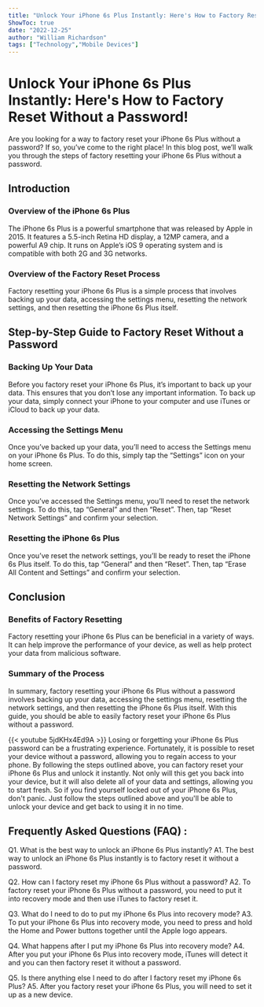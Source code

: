 ```yaml
---
title: "Unlock Your iPhone 6s Plus Instantly: Here's How to Factory Reset Without a Password!"
ShowToc: true 
date: "2022-12-25"
author: "William Richardson" 
tags: ["Technology","Mobile Devices"]
---
```

# Unlock Your iPhone 6s Plus Instantly: Here's How to Factory Reset Without a Password!

Are you looking for a way to factory reset your iPhone 6s Plus without a password? If so, you’ve come to the right place! In this blog post, we’ll walk you through the steps of factory resetting your iPhone 6s Plus without a password.

## Introduction

### Overview of the iPhone 6s Plus

The iPhone 6s Plus is a powerful smartphone that was released by Apple in 2015. It features a 5.5-inch Retina HD display, a 12MP camera, and a powerful A9 chip. It runs on Apple’s iOS 9 operating system and is compatible with both 2G and 3G networks.

### Overview of the Factory Reset Process

Factory resetting your iPhone 6s Plus is a simple process that involves backing up your data, accessing the settings menu, resetting the network settings, and then resetting the iPhone 6s Plus itself.

## Step-by-Step Guide to Factory Reset Without a Password

### Backing Up Your Data

Before you factory reset your iPhone 6s Plus, it’s important to back up your data. This ensures that you don’t lose any important information. To back up your data, simply connect your iPhone to your computer and use iTunes or iCloud to back up your data.

### Accessing the Settings Menu

Once you’ve backed up your data, you’ll need to access the Settings menu on your iPhone 6s Plus. To do this, simply tap the “Settings” icon on your home screen.

### Resetting the Network Settings

Once you’ve accessed the Settings menu, you’ll need to reset the network settings. To do this, tap “General” and then “Reset”. Then, tap “Reset Network Settings” and confirm your selection.

### Resetting the iPhone 6s Plus

Once you’ve reset the network settings, you’ll be ready to reset the iPhone 6s Plus itself. To do this, tap “General” and then “Reset”. Then, tap “Erase All Content and Settings” and confirm your selection.

## Conclusion

### Benefits of Factory Resetting

Factory resetting your iPhone 6s Plus can be beneficial in a variety of ways. It can help improve the performance of your device, as well as help protect your data from malicious software.

### Summary of the Process

In summary, factory resetting your iPhone 6s Plus without a password involves backing up your data, accessing the settings menu, resetting the network settings, and then resetting the iPhone 6s Plus itself. With this guide, you should be able to easily factory reset your iPhone 6s Plus without a password.

{{< youtube 5jdKHx4Ed9A >}} 
Losing or forgetting your iPhone 6s Plus password can be a frustrating experience. Fortunately, it is possible to reset your device without a password, allowing you to regain access to your phone. By following the steps outlined above, you can factory reset your iPhone 6s Plus and unlock it instantly. Not only will this get you back into your device, but it will also delete all of your data and settings, allowing you to start fresh. So if you find yourself locked out of your iPhone 6s Plus, don't panic. Just follow the steps outlined above and you'll be able to unlock your device and get back to using it in no time.

## Frequently Asked Questions (FAQ) :
Q1. What is the best way to unlock an iPhone 6s Plus instantly?
A1. The best way to unlock an iPhone 6s Plus instantly is to factory reset it without a password.

Q2. How can I factory reset my iPhone 6s Plus without a password?
A2. To factory reset your iPhone 6s Plus without a password, you need to put it into recovery mode and then use iTunes to factory reset it.

Q3. What do I need to do to put my iPhone 6s Plus into recovery mode?
A3. To put your iPhone 6s Plus into recovery mode, you need to press and hold the Home and Power buttons together until the Apple logo appears.

Q4. What happens after I put my iPhone 6s Plus into recovery mode?
A4. After you put your iPhone 6s Plus into recovery mode, iTunes will detect it and you can then factory reset it without a password.

Q5. Is there anything else I need to do after I factory reset my iPhone 6s Plus?
A5. After you factory reset your iPhone 6s Plus, you will need to set it up as a new device.


